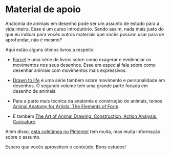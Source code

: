 # Material de apoio

Anatomia de animais em desenho pode ser um assunto de estudo para a vida inteira. Esse é um curso introdutório. Sendo assim, nada mais justo do que eu indicar para vocês outros materiais que vocês possam usar para se aprofundar, não é mesmo?

Aqui estão alguns ótimos livros a respeito:

* [Force!](https://www.amazon.com.br/Force-Drawing-Locomotion-Concepts-Animators/dp/0240814355) é uma série de livros sobre como exagerar e evidenciar os movimentos nos seus desenhos. Esse em especial fala sobre como desenhar animais com movimentos mais expressivos.

* [Drawn to life](https://www.amazon.com.br/Drawn-Life-Golden-Disney-Classes/dp/0240811070/ref=sr_1_2?__mk_pt_BR=%C3%85M%C3%85%C5%BD%C3%95%C3%91&dchild=1&keywords=drawn+to+life&qid=1617845036&s=books&sr=1-2) é uma série também sobre movimento e personalidade em desenhos. O segundo volume tem uma grande parte focada em desenho de animais.

* Para a parte mais técnica da anatomia e construção de animais, temos [Animal Anatomy for Artists: The Elements of Form](https://www.amazon.com.br/Animal-Anatomy-Artists-Elements-Form/dp/0195142144/ref=sr_1_5?__mk_pt_BR=ÅMÅŽÕÑ&dchild=1&keywords=animal+anatomy+drawing&qid=1617845005&s=books&sr=1-5).

* E também [The Art of Animal Drawing: Construction, Action Analysis, Caricature](https://www.amazon.com.br/Art-Animal-Drawing-Construction-Caricature/dp/0486274268/ref=sr_1_16?__mk_pt_BR=ÅMÅŽÕÑ&dchild=1&keywords=animal+anatomy+drawing&qid=1617845005&s=books&sr=1-16).

Além disso, [esta coletânea no Pinterest](https://br.pinterest.com/characterdesigh/_saved/) tem muita, mas muita informação sobre o assunto.

Espero que vocês aproveitem o conteúdo. Bons estudos!
